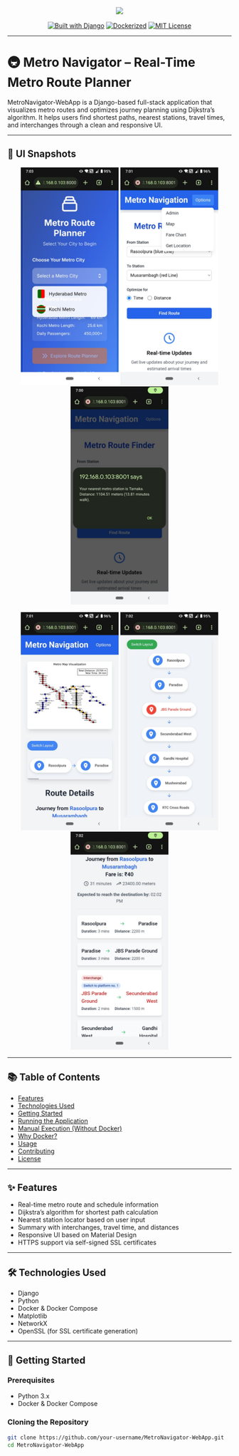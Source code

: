 <p align="center">
  <img src="https://capsule-render.vercel.app/api?type=waving&color=0e5e6f&height=200&section=header&text=Metro%20Navigator&fontColor=ffffff&fontSize=32&fontAlignY=40&desc=Real-Time%20Metro%20Route%20Planner%20using%20Dijkstra's%20Algorithm&descSize=16&descAlign=50" />
</p>

<p align="center">
  <a href="#"><img alt="Built with Django" src="https://img.shields.io/badge/Built%20with-Django-0e5e6f?style=for-the-badge&logo=django"></a>
  <a href="#"><img alt="Dockerized" src="https://img.shields.io/badge/Dockerized-Yes-2496ED?style=for-the-badge&logo=docker"></a>
  <a href="#"><img alt="MIT License" src="https://img.shields.io/badge/License-MIT-yellow.svg?style=for-the-badge"></a>
</p>

---

# 🚇 Metro Navigator – Real-Time Metro Route Planner

MetroNavigator-WebApp is a Django-based full-stack application that visualizes metro routes and optimizes journey planning using Dijkstra’s algorithm. It helps users find shortest paths, nearest stations, travel times, and interchanges through a clean and responsive UI.

---

## 📸 UI Snapshots

<p align="center">
  <img src="main (3).jpg" width="220" />
  <img src="main2 (1).jpg" width="220" />
  <img src="pop (1).jpg" width="220" />
</p>
<p align="center">
  <img src="ui1 (1).jpg" width="220" />
  <img src="ui2 (1).jpg" width="220" />
  <img src="ui3 (1).jpg" width="220" />
</p>

---

## 📚 Table of Contents

- [Features](#features)
- [Technologies Used](#technologies-used)
- [Getting Started](#getting-started)
- [Running the Application](#running-the-application)
- [Manual Execution (Without Docker)](#manual-execution-without-docker)
- [Why Docker?](#why-docker)
- [Usage](#usage)
- [Contributing](#contributing)
- [License](#license)

---

## ✨ Features

- Real-time metro route and schedule information
- Dijkstra’s algorithm for shortest path calculation
- Nearest station locator based on user input
- Summary with interchanges, travel time, and distances
- Responsive UI based on Material Design
- HTTPS support via self-signed SSL certificates

---

## 🛠️ Technologies Used

- Django
- Python
- Docker & Docker Compose
- Matplotlib
- NetworkX
- OpenSSL (for SSL certificate generation)

---

## 🚀 Getting Started

### Prerequisites

- Python 3.x
- Docker & Docker Compose

### Cloning the Repository

```bash
git clone https://github.com/your-username/MetroNavigator-WebApp.git
cd MetroNavigator-WebApp
